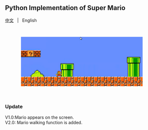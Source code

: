 ## Python Implementation of Super Mario
<p align="left">
    <a href="README_CN.md">中文</a> &nbsp | &nbsp English
</p>
<br>
<p align="center">
    <img src="./.asset/top_logo.png" width="400"/>
<p>
<br>

### Update
V1.0:Mario appears on the screen.<br>
V2.0: Mario walking function is added.<br>
